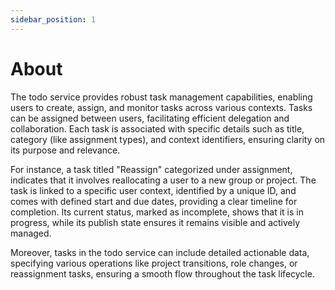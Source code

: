 ```yaml
---
sidebar_position: 1
---
```


# About

The todo service provides robust task management capabilities, enabling users to create, assign, and monitor tasks across various contexts. Tasks can be assigned between users, facilitating efficient delegation and collaboration. Each task is associated with specific details such as title, category (like assignment types), and context identifiers, ensuring clarity on its purpose and relevance.

For instance, a task titled "Reassign" categorized under assignment, indicates that it involves reallocating a user to a new group or project. The task is linked to a specific user context, identified by a unique ID, and comes with defined start and due dates, providing a clear timeline for completion. Its current status, marked as incomplete, shows that it is in progress, while its publish state ensures it remains visible and actively managed.

Moreover, tasks in the todo service can include detailed actionable data, specifying various operations like project transitions, role changes, or reassignment tasks, ensuring a smooth flow throughout the task lifecycle.
